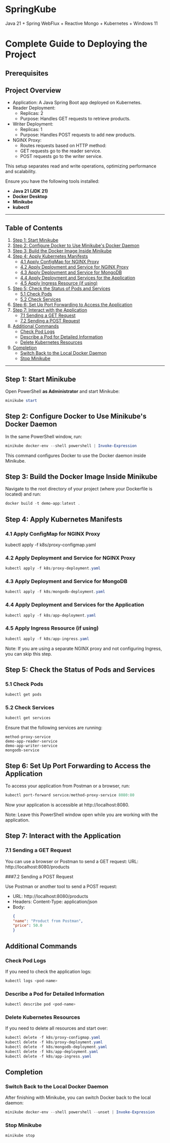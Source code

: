 # SpringKube
Java 21 + Spring WebFlux + Reactive Mongo + Kubernetes + Windows 11

# Complete Guide to Deploying the Project

## Prerequisites

## Project Overview
* Application: A Java Spring Boot app deployed on Kubernetes.
* Reader Deployment:
   * Replicas: 2
   * Purpose: Handles GET requests to retrieve products.
* Writer Deployment:
   * Replicas: 1
   * Purpose: Handles POST requests to add new products.
* NGINX Proxy:
   * Routes requests based on HTTP method:
   * GET requests go to the reader service.
   * POST requests go to the writer service.

This setup separates read and write operations, optimizing performance and scalability.

Ensure you have the following tools installed:

- **Java 21 (JDK 21)**
- **Docker Desktop**
- **Minikube**
- **kubectl**

---

## Table of Contents

1. [Step 1: Start Minikube](#step-1-start-minikube)
2. [Step 2: Configure Docker to Use Minikube's Docker Daemon](#step-2-configure-docker-to-use-minikubes-docker-daemon)
3. [Step 3: Build the Docker Image Inside Minikube](#step-3-build-the-docker-image-inside-minikube)
4. [Step 4: Apply Kubernetes Manifests](#step-4-apply-kubernetes-manifests)
   - [4.1 Apply ConfigMap for NGINX Proxy](#41-apply-configmap-for-nginx-proxy)
   - [4.2 Apply Deployment and Service for NGINX Proxy](#42-apply-deployment-and-service-for-nginx-proxy)
   - [4.3 Apply Deployment and Service for MongoDB](#43-apply-deployment-and-service-for-mongodb)
   - [4.4 Apply Deployment and Services for the Application](#44-apply-deployment-and-services-for-the-application)
   - [4.5 Apply Ingress Resource (if using)](#45-apply-ingress-resource-if-using)
5. [Step 5: Check the Status of Pods and Services](#step-5-check-the-status-of-pods-and-services)
   - [5.1 Check Pods](#51-check-pods)
   - [5.2 Check Services](#52-check-services)
6. [Step 6: Set Up Port Forwarding to Access the Application](#step-6-set-up-port-forwarding-to-access-the-application)
7. [Step 7: Interact with the Application](#step-7-interact-with-the-application)
   - [7.1 Sending a GET Request](#71-sending-a-get-request)
   - [7.2 Sending a POST Request](#72-sending-a-post-request)
8. [Additional Commands](#additional-commands)
   - [Check Pod Logs](#check-pod-logs)
   - [Describe a Pod for Detailed Information](#describe-a-pod-for-detailed-information)
   - [Delete Kubernetes Resources](#delete-kubernetes-resources)
9. [Completion](#completion)
   - [Switch Back to the Local Docker Daemon](#switch-back-to-the-local-docker-daemon)
   - [Stop Minikube](#stop-minikube)
---

## Step 1: Start Minikube

Open PowerShell **as Administrator** and start Minikube:

```powershell
minikube start
```

## Step 2: Configure Docker to Use Minikube's Docker Daemon
In the same PowerShell window, run:

```powershell
minikube docker-env --shell powershell | Invoke-Expression
```
This command configures Docker to use the Docker daemon inside Minikube.

## Step 3: Build the Docker Image Inside Minikube
Navigate to the root directory of your project (where your Dockerfile is located) and run:

```powershell
docker build -t demo-app:latest .
```

## Step 4: Apply Kubernetes Manifests
### 4.1 Apply ConfigMap for NGINX Proxy

kubectl apply -f k8s/proxy-configmap.yaml

### 4.2 Apply Deployment and Service for NGINX Proxy

```powershell
kubectl apply -f k8s/proxy-deployment.yaml
```

### 4.3 Apply Deployment and Service for MongoDB

```powershell
kubectl apply -f k8s/mongodb-deployment.yaml
```

### 4.4 Apply Deployment and Services for the Application

```powershell
kubectl apply -f k8s/app-deployment.yaml
```

### 4.5 Apply Ingress Resource (if using)

```powershell
kubectl apply -f k8s/app-ingress.yaml
```

Note: If you are using a separate NGINX proxy and not configuring Ingress, you can skip this step.

## Step 5: Check the Status of Pods and Services
### 5.1 Check Pods

```powershell
kubectl get pods
```

### 5.2 Check Services 

```powershell
kubectl get services
```

Ensure that the following services are running:

```
method-proxy-service
demo-app-reader-service
demo-app-writer-service
mongodb-service
```

## Step 6: Set Up Port Forwarding to Access the Application
To access your application from Postman or a browser, run:

```powershell
kubectl port-forward service/method-proxy-service 8080:80
```

Now your application is accessible at http://localhost:8080.

Note: Leave this PowerShell window open while you are working with the application.

## Step 7: Interact with the Application
### 7.1 Sending a GET Request

You can use a browser or Postman to send a GET request:
URL: http://localhost:8080/products

###7.2 Sending a POST Request

Use Postman or another tool to send a POST request:
* URL: http://localhost:8080/products
* Headers: Content-Type: application/json
* Body: 
  ```json
  {
  "name": "Product from Postman",
  "price": 50.0
  }
  ```

## Additional Commands
### Check Pod Logs
If you need to check the application logs:

```powershell
kubectl logs <pod-name>
```
### Describe a Pod for Detailed Information

```powershell
kubectl describe pod <pod-name>
```

### Delete Kubernetes Resources
If you need to delete all resources and start over:

```powershell
kubectl delete -f k8s/proxy-configmap.yaml
kubectl delete -f k8s/proxy-deployment.yaml
kubectl delete -f k8s/mongodb-deployment.yaml
kubectl delete -f k8s/app-deployment.yaml
kubectl delete -f k8s/app-ingress.yaml
```

## Completion
### Switch Back to the Local Docker Daemon
After finishing with Minikube, you can switch Docker back to the local daemon:

```powershell
minikube docker-env --shell powershell --unset | Invoke-Expression
```

### Stop Minikube

```powershell
minikube stop
```
